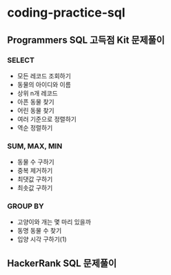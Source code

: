 # coding-practice-sql
## Programmers SQL 고득점 Kit 문제풀이
### SELECT
- 모든 레코드 조회하기
- 동물의 아이디와 이름
- 상위 n개 레코드
- 아픈 동물 찾기
- 어린 동물 찾기
- 여러 기준으로 정렬하기
- 역순 정렬하기

### SUM, MAX, MIN
- 동물 수 구하기
- 중복 제거하기
- 최댓값 구하기
- 최솟값 구하기

### GROUP BY
- 고양이와 개는 몇 마리 있을까
- 동명 동물 수 찾기
- 입양 시각 구하기(1)

## HackerRank SQL 문제풀이 
